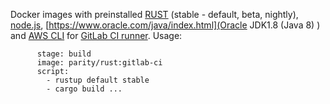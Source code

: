 Docker images with preinstalled [RUST](https://www.rust-lang.org/) (stable - default, beta, nightly), [node.js](https://nodejs.org), [https://www.oracle.com/java/index.html](Oracle JDK1.8 (Java 8) ) and [AWS CLI](https://aws.amazon.com/ru/cli/) for [GitLab CI runner](https://gitlab.com/gitlab-org/gitlab-ci-multi-runner).
Usage:
```linux-stable:
      stage: build
      image: parity/rust:gitlab-ci
      script:
        - rustup default stable
        - cargo build ...
```
